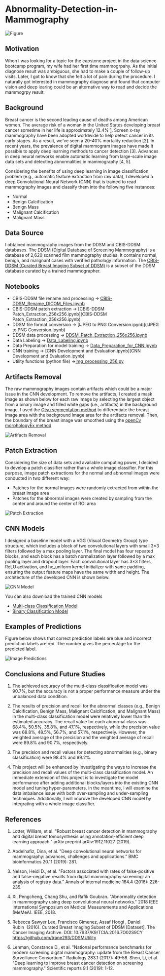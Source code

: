 # Abnormality-Detection-in-Mammography

![Figure](https://nycdsa-blog-files.s3.us-east-2.amazonaws.com/2020/01/kitae-kim/national-cancer-institute-0izfvmwj5pw-unsplash-929392-MsbtHAkt-scaled.jpg)

## Motivation
When I was looking for a topic for the capstone project in the data science bootcamp program, my wife had her first time mammogrpahy. 
As the initial diagnose result was ambiguous, she had to make a couple of follow-up visits. Later, I got to know that she felt a lot of pain during the procedure.
I naturally got interested in mammography diagnose and found that computer vision and deep learing could be an alternative way to read and decide the mammogrpy result.

## Background
Breast cancer is the second leading cause of deaths among American women. The average risk of a woman in the United States developing breast cancer sometime in her life is approximately 12.4% [1](https://www.cancer.org/content/dam/cancer-org/research/cancer-facts-and-statistics/breast-cancer-facts-and-figures/breast-cancer-facts-and-figures-2017-2018.pdf). Screen x-ray mammography have been adopted worldwide to help detect cancer in its early stages. As a result, we've seen a 20-40% mortality reduction [2]. In recent years, the prevalence of digital mammogram images have made it possible to apply deep learning methods to cancer detection [3]. Advances in deep neural networks enable automatic learning from large-scale image data sets and detecting abnormalities in mammography [4, 5].

Considering the benefits of using deep learning in image classification problem (e.g., automatic feature extraction from raw data), I developed a deep Convolutional Neural Network (CNN) that is trained to read mammography images and classify them into the following five instances:

- Normal
- Benign Calcification
- Benign Mass
- Malignant Calcification
- Malignant Mass

## Data Source

I obtained mammography images from the DDSM and CBIS-DDSM databases. The [DDSM (Digital Database of Screening Mammography)](http://www.eng.usf.edu/cvprg/Mammography/Database.html) is a database of 2,620 scanned film mammography studies. It contains normal, benign, and malignant cases with verified pathology information. The [CBIS-DDSM (Curated Breast Imaging Subset of DDSM)](https://wiki.cancerimagingarchive.net/display/Public/CBIS-DDSM) is a subset of the DDSM database curated by a trained mammographer.

## Notebooks

- CBIS-DDSM file rename and processing -> [CBIS-DDSM_Rename_DICOM_Files.ipynb](CBIS-DDSM_Rename_DICOM_Files.ipynb) 
- CBIS-DDSM patch extraction -> [CBIS-DDSM Patch_Extraction_256x256.ipynb](CBIS-DDSM Patch_Extraction_256x256.ipynb)
- DDSM file format conversion -> [lJPEG to PNG Conversion.ipynb](lJPEG to PNG Conversion.ipynb)
- DDSM data processing -> [DDSM_Patch_Extraction_256x256.ipynb](DDSM_Patch_Extraction_256x256.ipynb)
- Data Labeling -> [Data_Labeling.ipynb](Data_Labeling.ipynb)
- Data Preparation for model training -> [Data_Preparation_for_CNN.ipynb](Data_Preparation_for_CNN.ipynb)
- CNN training -> [CNN Development and Evaluation.ipynb](CNN Development and Evaluation.ipynb)
- Utility functions (python file) ->[img_processing_256.py](img_processing_256.py)

## Artifacts Removal

The raw mammography images contain artifacts which could be a major issue in the CNN development. To remove the artifacts, I created a mask image as shown below for each raw image by selecting the largest object from a binary image and filled white gaps (i.e., artifacts) in the background image. I used the [Otsu segmentation method](https://en.wikipedia.org/wiki/Otsu%27s_method) to differentiate the breast image area with the background image area for the artifacts removal. Then, the boundary of the breast image was smoothed using the [openCv morphologyEx method](https://docs.opencv.org/trunk/d9/d61/tutorial_py_morphological_ops.html)

![Artifacts Removal](https://nycdsa-blog-files.s3.us-east-2.amazonaws.com/2020/01/kitae-kim/artifacts-577988-klHhpL3N.png)

## Patch Extraction
Considering the size of data sets and available computing power, I decided to develop a patch classifier rather than a whole image classifier. For this purpose, image patch extractions for the normal and abnormal images were conducted in two different way:

- Patches for the normal images were randomly extracted from within the breast image area
- Patches for the abnormal images were created by sampling from the center and around the center of ROI area

![Patch Extraction](https://nycdsa-blog-files.s3.us-east-2.amazonaws.com/2020/02/kitae-kim/roi-patch1-rev1-422770-2v2Ay24X.png)


## CNN Models
I designed a baseline model with a VGG (Visual Geometry Group) type structure, which includes a block of two convolutional layers with small 3×3 filters followed by a max pooling layer. The final model has four repeated blocks, and each block has a batch normalization layer followed by a max pooling layer and dropout layer. Each convolutional layer has 3×3 filters, ReLU activation, and he_uniform kernel initializer with same padding, ensuring the output feature maps have the same width and height. The architecture of the developed CNN is shown below.

![CNN Model](https://nycdsa-blog-files.s3.us-east-2.amazonaws.com/2020/01/kitae-kim/convnet-architecture1.png-243794-tJBcx3yt.png)

You can also download the trained CNN models
- [Multi-class Classification Model](https://docs.opencv.org/trunk/d9/d61/tutorial_py_morphological_ops.html)
- [Binary Classification Model](https://drive.google.com/open?id=1EDv3PzzT-rgr6DzljpC08H38VUZgq20q)

## Examples of Predictions
Figure below shows that correct prediction labels are blue and incorrect prediction labels are red. The number gives the percentage for the predicted label.

![Image Predictions](https://nycdsa-blog-files.s3.us-east-2.amazonaws.com/2020/01/kitae-kim/prediction-result-050682-YmH6Ajcq.png)

## Conclusions and Future Studies

1. The achieved accuracy of the multi-class classification model was 90.7%, but the accuracy is not a proper performance measure under the unbalanced data condition. 

2. The results of precision and recall for the abnormal classes (e.g., Benign Calcification, Benign Mass, Malignant Calcification, and Malignant Mass) in the multi-class classification model were relatively lower than the estimated accuracy. The recall value for each abnormal class was 68.4%, 50.5%, 35.8%, and 47.1%, respectively, while the precision value was 68.8%, 48.5%, 56.7%, and 57.1%, respectively. However, the weighted average of the precision and the weighted average of recall were 89.8% and 90.7%, respectively.

3. The precision and recall values for detecting abnormalities (e.g., binary classification) were 98.4% and 89.2%.

4. This project will be enhanced by investigating the ways to increase the precision and recall values of the multi-class classification model. An immediate extension of this project is to investigate the model performance after adding additional blocks/layers into the existing CNN model and tuning hyper-parameters. In the meantime, I will examine the data imbalance issue with both over-sampling and under-sampling techniques. Additionally, I will improve the developed CNN model by integrating with a whole image classifier. 

## References

1. Lotter, William, et al. "Robust breast cancer detection in mammography and digital breast tomosynthesis using annotation-efficient deep learning approach." arXiv preprint arXiv:1912.11027 (2019).

2. Abdelhafiz, Dina, et al. "Deep convolutional neural networks for mammography: advances, challenges and applications." BMC bioinformatics 20.11 (2019): 281.

3. Nelson, Heidi D., et al. "Factors associated with rates of false-positive and false-negative results from digital mammography screening: an analysis of registry data." Annals of internal medicine 164.4 (2016): 226-235.

4. Xi, Pengcheng, Chang Shu, and Rafik Goubran. "Abnormality detection in mammography using deep convolutional neural networks." 2018 IEEE International Symposium on Medical Measurements and Applications (MeMeA). IEEE, 2018.

5. Rebecca Sawyer Lee, Francisco Gimenez, Assaf Hoogi , Daniel Rubin  (2016). Curated Breast Imaging Subset of DDSM [Dataset]. The Cancer Imaging Archive. DOI: 10.7937/K9/TCIA.2016.7O02S9CY
https://github.com/trane293/DDSMUtility

6. Lehman, Constance D., et al. "National performance benchmarks for modern screening digital mammography: update from the Breast Cancer Surveillance Consortium." Radiology 283.1 (2017): 49-58.
Shen, Li, et al. "Deep learning to improve breast cancer detection on screening mammography." Scientific reports 9.1 (2019): 1-12.

